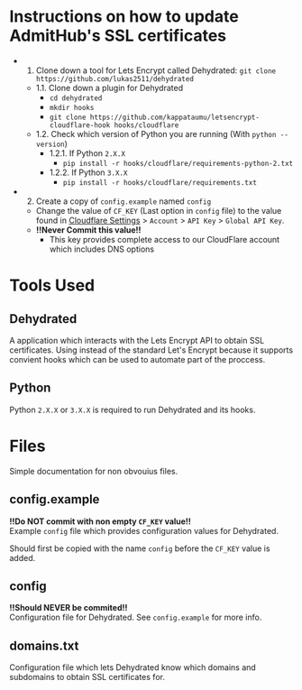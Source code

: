 # Instructions on how to update AdmitHub's SSL certificates
- 1. Clone down a tool for Lets Encrypt called Dehydrated: `git clone https://github.com/lukas2511/dehydrated`
	- 1.1. Clone down a plugin for Dehydrated
		- `cd dehydrated`
		- `mkdir hooks`
		- `git clone https://github.com/kappataumu/letsencrypt-cloudflare-hook hooks/cloudflare`
	- 1.2. Check which version of Python you are running (With `python --version`)
		- 1.2.1. If Python `2.X.X`
			- `pip install -r hooks/cloudflare/requirements-python-2.txt`
		- 1.2.2. If Python `3.X.X`
			- `pip install -r hooks/cloudflare/requirements.txt`
- 2. Create a copy of `config.example` named `config`
	- Change the value of `CF_KEY` (Last option in `config` file) to the value found in [Cloudflare Settings](https://www.cloudflare.com/a/account/my-account) > `Account` > `API Key` > `Global API Key`.
	- **!!Never Commit this value!!**
		- This key provides complete access to our CloudFlare account which includes DNS options

# Tools Used
## Dehydrated
A application which interacts with the Lets Encrypt API to obtain SSL
certificates. Using instead of the standard Let's Encrypt because it
supports convient hooks which can be used to automate part of the proccess.

## Python
Python `2.X.X` or `3.X.X` is required to run Dehydrated and its hooks.

# Files
Simple documentation for non obvouius files.

## config.example
**!!Do NOT commit with non empty `CF_KEY` value!!**  
Example `config` file which provides configuration values for Dehydrated.  

Should first be copied with the name `config` before the `CF_KEY` value
is added.

## config
**!!Should NEVER be commited!!**  
Configuration file for Dehydrated. See `config.example` for more info.

## domains.txt
Configuration file which lets Dehydrated know which domains and subdomains to obtain SSL certificates for.
